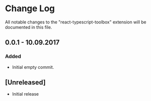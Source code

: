 # Change Log
All notable changes to the "react-typescript-toolbox" extension will be documented in this file.

## 0.0.1 - 10.09.2017
### Added
- Initial empty commit.

## [Unreleased]
- Initial release
